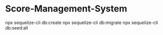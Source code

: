 # Score-Management-System

npx sequelize-cli db:create
npx sequelize-cli db:migrate
npx sequelize-cli db:seed:all

